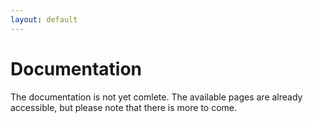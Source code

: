 ```yaml
---
layout: default
---
```


# Documentation

The documentation is not yet comlete. The available pages are already accessible, but please note that there is more to come. 

